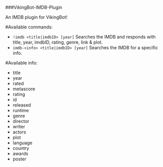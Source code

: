 ###VikingBot-IMDB-Plugin

An IMDB plugin for VikingBot!

#Available commands:
* `!imdb <title|imdbID> [year]` Searches the IMDB and responds with title, year, imdbID, rating, genre, link & plot.
* `imdb-<info> <title|imdbID> [year]` Searches the IMDB for a specific info.

#Available info:
* title
* year
* rated
* metascore
* rating
* id
* released
* runtime
* genre
* director
* writer
* actors
* plot
* language
* country
* awards
* poster
